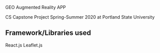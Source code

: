 GEO Augmented Reality APP 

CS Capstone Project Spring-Summer 2020 at Portland State University

## Framework/Libraries used
React.js
Leaflet.js


